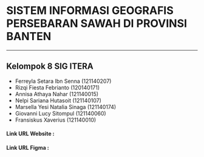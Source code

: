 # SISTEM INFORMASI GEOGRAFIS PERSEBARAN SAWAH DI PROVINSI BANTEN
***
## Kelompok 8 SIG ITERA
- Ferreyla Setara Ibn Senna (121140207)
- Rizqi Fiesta Febrianto (120140171)
- Annisa Athaya Nahar (121140015)
- Nelpi Sariana Hutasoit (121140107)
- Marsella Yesi Natalia Sinaga (121140174)
- Giovanni Lucy Sitompul (121140060)
- Fransiskus Xaverius (121140010)

#### Link URL Website :

#### Link URL Figma :
